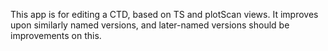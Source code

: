 This app is for editing a CTD, based on TS and plotScan views. It improves upon
similarly named versions, and later-named versions should be improvements on
this.
